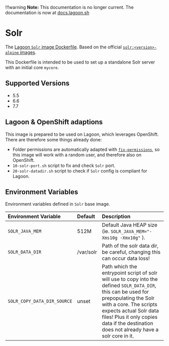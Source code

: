 !!!warning
    **Note:** This documentation is no longer current. The documentation is now at [docs.lagoon.sh](https://docs.lagoon.sh)

# Solr

The [Lagoon `Solr` image Dockerfile](https://github.com/amazeeio/lagoon/blob/master/images/solr/Dockerfile). Based on the official [`solr:<version>-alpine` images](https://hub.docker.com/_/solr).

This Dockerfile is intended to be used to set up a standalone Solr server with an initial core `mycore`.

## Supported Versions

* 5.5
* 6.6
* 7.7

## Lagoon & OpenShift adaptions

This image is prepared to be used on Lagoon, which leverages OpenShift. There are therefore some things already done:

* Folder permissions are automatically adapted with [`fix-permissions`](https://github.com/sclorg/s2i-base-container/blob/master/core/root/usr/bin/fix-permissions), so this image will work with a random user, and therefore also on OpenShift.
* `10-solr-port.sh` script to fix and check `Solr` port.
* `20-solr-datadir.sh` script to check if `Solr` config is compliant for Lagoon.

## Environment Variables

Environment variables defined in `Solr` base image.

| Environment Variable | Default | Description |
| :--- | :--- | :--- |
| `SOLR_JAVA_MEM` | 512M | Default Java HEAP size \(ie. `SOLR_JAVA_MEM="-Xms10g -Xmx10g"` \). |
| `SOLR_DATA_DIR` | /var/solr | Path of the solr data dir, be careful, changing this can occur data loss! |
| `SOLR_COPY_DATA_DIR_SOURCE` | unset | Path which the entrypoint script of solr will use to copy into the defined `SOLR_DATA_DIR`, this can be used for prepopulating the Solr with a core. The scripts expects actual Solr data files! Plus it only copies data if the destination does not already have a solr core in it. |